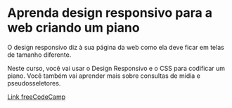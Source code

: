 # Aprenda design responsivo para a web criando um piano

O design responsivo diz à sua página da web como ela deve ficar em telas de tamanho diferente.

Neste curso, você vai usar o Design Responsivo e o CSS para codificar um piano. Você também vai aprender mais sobre consultas de mídia e pseudosseletores.

[Link freeCodeCamp](https://www.freecodecamp.org/portuguese/learn/2022/responsive-web-design/learn-responsive-web-design-by-building-a-piano/ "Link freeCodeCamp")